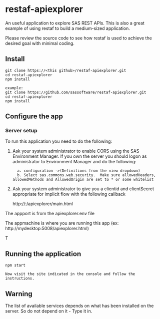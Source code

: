 # restaf-apiexplorer

An useful application to explore SAS REST APIs. This is also a great example of using restaf
to build a medium-sized application.

Please review the source code to see how restaf is used to achieve
the desired goal with minimal coding.


## Install
```
git clone https://<this github>/restaf-apiexplorer.git
cd restaf-apiexplorer
npm install

example:
git clone https://github.com/sassoftware/restaf-apiexplorer.git
cd restaf-apiexplorer
npm install
```

## Configure the app
### Server setup
To run this application you need to do the following:

1. Ask your system administrator to enable CORS using the SAS Environment Manager. If you own the server
you should logon as administrator to Environment Manager and do the following:

         a.	configuration ->(Definitions from the view dropdown)
         b. Select sas.commons.web.security.  Make sure allowedHeaders, allowedMethods and AllowedOrigin are set to * or some whitelist


2. Ask your system administrator to give you a clientid and clientSecret appropriate
for implicit flow with the following callback
  
     http://<appmachine>:<appport>/apiexplorer/main.html


The appport is from the apiexplorer.env file

The appmachine is where you are running this app (ex: http://mydesktop:5008/apiexplorer.html)

T
## Running the application
```
npm start

Now visit the site indicated in the console and follow the instructions.
```

## Warning
The list of available services depends on what has been installed on the server. So do not depend on it - Type it in.
